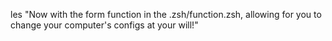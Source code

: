 les "Now with the form function in the .zsh/function.zsh, allowing for you to
change your computer's configs at your will!"
